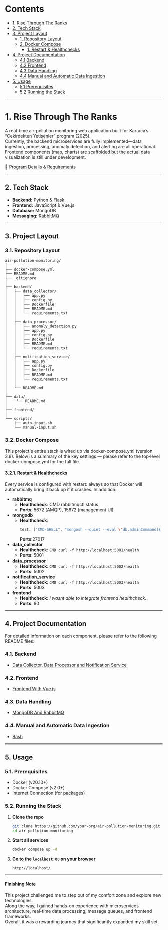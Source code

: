 # Contents

- [1. Rise Through The Ranks](#1-rise-through-the-ranks)  
- [2. Tech Stack](#2-tech-stack)  
- [3. Project Layout](#3-project-layout)  
  - [1. Repository Layout](#31-repository-layout)
  - [2. Docker Compose](#32-docker-compose)
    - [1. Restart & Healthchecks](#321-restart--healthchecks)
- [4. Project Documentation](#4-project-documentation)  
  - [4.1 Backend](#41-backend)  
  - [4.2 Frontend](#42-frontend)  
  - [4.3 Data Handling](#43-data-handling)  
  - [4.4 Manual and Automatic Data Ingestion](#44-manual-and-automatic-data-ingestion)  
- [5. Usage](#5-usage)  
  - [5.1 Prerequisites](#51-prerequisites)  
  - [5.2 Running the Stack](#52-running-the-stack)  

---

# 1. Rise Through The Ranks

A real-time air-pollution monitoring web application built for Kartaca’s “Cekirdekten Yetişenler” program (2025).  
Currently, the backend microservices are fully implemented—data ingestion, processing, anomaly detection, and alerting are all operational. 
Frontend components (map, charts) are scaffolded but the actual data visualization is still under development.

🔗 [Program Details & Requirements](https://kartaca.com/cekirdekten-yetisenler-programi/usg-gorev-2025/)

---

## 2. Tech Stack

- **Backend:** Python & Flask  
- **Frontend:** JavaScript & Vue.js  
- **Database:** MongoDB  
- **Messaging:** RabbitMQ  

---

## 3. Project Layout

### 3.1. Repository Layout

```
air-pollution-monitoring/
│
├── docker-compose.yml                    
├── README.md                            
├── .gitignore                         
│
├── backend/
│   ├── data_collector/                  
│   │   ├── app.py
│   │   ├── config.py
│   │   ├── Dockerfile
│   │   ├── README.md
│   │   └── requirements.txt
│   │
│   ├── data_processor/                  
│   │   ├── anomaly_detection.py
│   │   ├── app.py
│   │   ├── config.py
│   │   ├── Dockerfile
│   │   ├── README.md
│   │   └── requirements.txt
│   │
│   ├── notification_service/            
│   │   ├── app.py
│   │   ├── config.py
│   │   ├── Dockerfile
│   │   ├── README.md
│   │   └── requirements.txt
│   │
│   └── README.md
│
├── data/
│    └── README.md
│
├── frontend/
│
└── scripts/
    ├── auto-input.sh                     
    └── manual-input.sh                  
```

### 3.2. Docker Compose

This project's entire stack is wired up via docker-compose.yml (version 3.8). Below is a summary of the key settings — please refer to the top‐level docker-compose.yml for the full file.

#### 3.2.1. Restart & Healthchecks

Every service is configured with restart: always so that Docker will automatically bring it back up if it crashes. In addition:
  - **rabbitmq**
    - **Healthcheck**: CMD rabbitmqctl status
    - **Ports**: 5672 (AMQP), 15672 (management UI)
  - **mongodb**
    - **Healthcheck**: 
      ```bash
      test: ["CMD-SHELL", "mongosh --quiet --eval \"db.adminCommand({ ping: 1 })\" -u root -p rootpassword --authenticationDatabase admin || exit 1"]
      ```
      **Ports**:27017
  - **data_collector**
    - **Healthcheck**: `CMD curl -f http://localhost:5001/health`
    - **Ports**: 5001
  - **data_processor**
    - **Healthcheck**: `CMD curl -f http://localhost:5002/health`
    - **Ports**: 5002
  - **notification_service**
    - **Healthcheck**: `CMD curl -f http://localhost:5003/health`
    - **Ports**: 5003
  - **frontend**
    - **Healthcheck**: *I wasnt able to integrate frontend healthcheck.*
    - **Ports**: 80

---

## 4. Project Documentation

For detailed information on each component, please refer to the following README files:

### 4.1. Backend

- [Data Collector, Data Processor and Notification Service](backend/README.md)

### 4.2. Frontend

- [Frontend With Vue.js](frontend/README.md)

### 4.3. Data Handling

- [MongoDB And RabbitMQ](data/README.md)

### 4.4. Manual and Automatic Data Ingestion

- [Bash](scripts/README.md)

---

## 5. Usage

### 5.1. Prerequisites

- Docker (v20.10+)
- Docker Compose (v2.0+)
- Internet Connection (for packages)

### 5.2. Running the Stack

1. **Clone the repo**  
   ```bash
   git clone https://github.com/your-org/air-pollution-monitoring.git
   cd air-pollution-monitoring

2. **Start all services**
    ```bash
    docker compose up -d

3. **Go to the `localhost:80` on your browser**
    ```
    http://localhost/
    ```
--- 


#### Finishing Note

This project challenged me to step out of my comfort zone and explore new technologies.  
Along the way, I gained hands-on experience with microservices architecture, real-time data processing, message queues, and frontend frameworks.  
Overall, it was a rewarding journey that significantly expanded my skill set.
